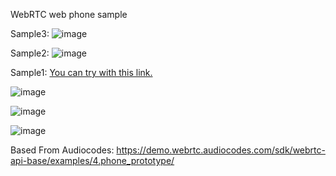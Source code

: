 WebRTC web phone sample

Sample3:
![image](https://github.com/user-attachments/assets/188a10a7-2086-4cb6-a234-f8bbe01d5c3a)


Sample2:
![image](https://i.imgur.com/s6tFsci.gif)

Sample1:
[You can try with this link.](https://mhrgl.com/phone/)

![image](https://github.com/mahirgul/WebRtcDemo/assets/8502843/41924d08-fb2b-4798-ba17-8c6c88dc16f6)

![image](https://github.com/mahirgul/WebRtcDemo/assets/8502843/c09a14b3-3297-4fd8-8dd6-a3f22a3ac6a9)

![image](https://github.com/mahirgul/WebRtcDemo/assets/8502843/87430d34-5468-46ee-b70a-9e1fc3dd6fbe)

Based From Audiocodes:
https://demo.webrtc.audiocodes.com/sdk/webrtc-api-base/examples/4.phone_prototype/
